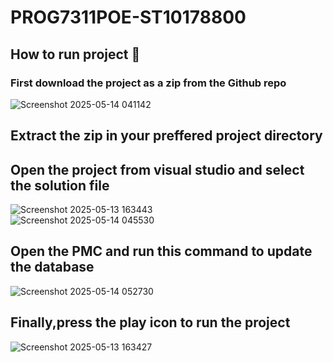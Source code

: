 # PROG7311POE-ST10178800
## How to run project 🧰
### First download the project as a zip from the Github repo
![Screenshot 2025-05-14 041142](https://github.com/user-attachments/assets/bae21d39-30e1-490e-8138-adcf7cc10961)
## Extract the zip in your preffered project directory 

## Open the project from visual studio and select the solution file
![Screenshot 2025-05-13 163443](https://github.com/user-attachments/assets/21e7587d-f1bd-437f-8236-5376e287d3be)<br/>
![Screenshot 2025-05-14 045530](https://github.com/user-attachments/assets/2373d65c-37fc-438a-a840-8d49008d80a8)
## Open the PMC and run this command to update the database
![Screenshot 2025-05-14 052730](https://github.com/user-attachments/assets/775ae4e7-dfac-4ea7-9e15-2aafb037a6f6)
## Finally,press the play icon to run the project
![Screenshot 2025-05-13 163427](https://github.com/user-attachments/assets/bec76008-e467-45fe-b9df-91b77895ffb7)
